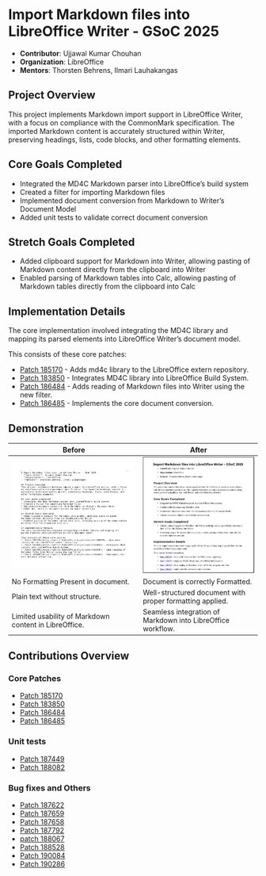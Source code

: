 # Import Markdown files into LibreOffice Writer - GSoC 2025
- **Contributor**: Ujjawal Kumar Chouhan
- **Organization**: LibreOffice
- **Mentors**: Thorsten Behrens, Ilmari Lauhakangas

## Project Overview
This project implements Markdown import support in LibreOffice Writer, with a focus on compliance with the CommonMark specification. The imported Markdown content is accurately structured within Writer, preserving headings, lists, code blocks, and other formatting elements.

## Core Goals Completed
* Integrated the MD4C Markdown parser into LibreOffice’s build system
* Created a filter for importing Markdown files
* Implemented document conversion from Markdown to Writer’s Document Model
* Added unit tests to validate correct document conversion

## Stretch Goals Completed
* Added clipboard support for Markdown into Writer, allowing pasting of Markdown content directly from the clipboard into Writer
* Enabled parsing of Markdown tables into Calc, allowing pasting of Markdown tables directly from the clipboard into Calc

## Implementation Details
The core implementation involved integrating the MD4C library and mapping its parsed elements into LibreOffice Writer’s document model.

This consists of these core patches:
* [Patch 185170](https://gerrit.libreoffice.org/c/extern/+/185170) - Adds md4c library to the LibreOffice extern repository.
* [Patch 183850](https://gerrit.libreoffice.org/c/core/+/183850) - Integrates MD4C library into LibreOffice Build System.
* [Patch 186484](https://gerrit.libreoffice.org/c/core/+/186484) - Adds reading of Markdown files into Writer using the new filter.
* [Patch 186485](https://gerrit.libreoffice.org/c/core/+/186485) - Implements the core document conversion.

## Demonstration
| **Before**                                            | **After**                                         |
| -------------                                         | -------------                                     |
| ![](./before.png)                                     |  ![](./after.png)                                 |
| No Formatting Present in document.                    | Document is correctly Formatted.                  |
| Plain text without structure.                          | Well-structured document with proper formatting applied.      |
| Limited usability of Markdown content in LibreOffice.  | Seamless integration of Markdown into LibreOffice workflow. |

## Contributions Overview
### Core Patches
* [Patch 185170](https://gerrit.libreoffice.org/c/extern/+/185170)
* [Patch 183850](https://gerrit.libreoffice.org/c/core/+/183850)
* [Patch 186484](https://gerrit.libreoffice.org/c/core/+/186484)
* [Patch 186485](https://gerrit.libreoffice.org/c/core/+/186485)

### Unit tests
* [Patch 187449](https://gerrit.libreoffice.org/c/core/+/187449)
* [Patch 188082](https://gerrit.libreoffice.org/c/core/+/188082)

### Bug fixes and Others
* [Patch 187622](https://gerrit.libreoffice.org/c/core/+/187622)
* [Patch 187659](https://gerrit.libreoffice.org/c/core/+/187659)
* [Patch 187658](https://gerrit.libreoffice.org/c/core/+/187658)
* [Patch 187792](https://gerrit.libreoffice.org/c/core/+/187792)
* [patch 188067](https://gerrit.libreoffice.org/c/core/+/188067)
* [Patch 188528](https://gerrit.libreoffice.org/c/core/+/188528)
* [Patch 190084](https://gerrit.libreoffice.org/c/core/+/190084)
* [Patch 190286](https://gerrit.libreoffice.org/c/core/+/190286)
